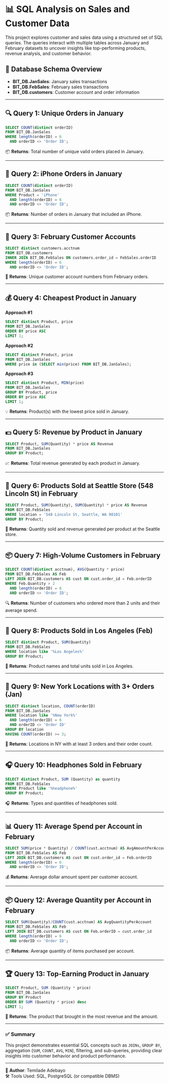 
# 📊 SQL Analysis on Sales and Customer Data

This project explores customer and sales data using a structured set of SQL queries. The queries interact with multiple tables across January and February datasets to uncover insights like top-performing products, revenue analysis, and customer behavior.

## 🧾 Database Schema Overview

- **BIT_DB.JanSales**: January sales transactions
- **BIT_DB.FebSales**: February sales transactions
- **BIT_DB.customers**: Customer account and order information

---

## 🔍 Query 1: Unique Orders in January

```sql
SELECT COUNT(distinct orderID)
FROM BIT_DB.JanSales
WHERE length(orderID) = 6
  AND orderID <> 'Order ID';
```
📦 **Returns**: Total number of unique valid orders placed in January.

---

## 📱 Query 2: iPhone Orders in January

```sql
SELECT COUNT(distinct orderID)
FROM BIT_DB.JanSales
WHERE Product = 'iPhone'
  AND length(orderID) = 6
  AND orderID <> 'Order ID';
```
📦 **Returns**: Number of orders in January that included an iPhone.

---

## 👤 Query 3: February Customer Accounts

```sql
SELECT distinct customers.acctnum
FROM BIT_DB.customers
INNER JOIN BIT_DB.FebSales ON customers.order_id = FebSales.orderID
WHERE length(orderID) = 6
  AND orderID <> 'Order ID';
```
🔗 **Returns**: Unique customer account numbers from February orders.

---

## 💰 Query 4: Cheapest Product in January

**Approach #1**
```sql
SELECT distinct Product, price
FROM BIT_DB.JanSales
ORDER BY price ASC
LIMIT 1;
```

**Approach #2**
```sql
SELECT distinct Product, price
FROM BIT_DB.JanSales
WHERE price in (SELECT min(price) FROM BIT_DB.JanSales);
```

**Approach #3**
```sql
SELECT distinct Product, MIN(price)
FROM BIT_DB.JanSales
GROUP BY Product, price
ORDER BY price ASC
LIMIT 1;
```
💡 **Returns**: Product(s) with the lowest price sold in January.

---

## 💵 Query 5: Revenue by Product in January

```sql
SELECT Product, SUM(Quantity) * price AS Revenue 
FROM BIT_DB.JanSales
GROUP BY Product;
```
📈 **Returns**: Total revenue generated by each product in January.

---

## 🏪 Query 6: Products Sold at Seattle Store (548 Lincoln St) in February

```sql
SELECT Product, SUM(Quantity), SUM(Quantity) * price AS Revenue
FROM BIT_DB.FebSales
WHERE location = '548 Lincoln St, Seattle, WA 98101'
GROUP BY Product;
```
📍 **Returns**: Quantity sold and revenue generated per product at the Seattle store.

---

## 📦 Query 7: High-Volume Customers in February

```sql
SELECT COUNT(distinct acctnum), AVG(Quantity * price)
FROM BIT_DB.FebSales AS Feb
LEFT JOIN BIT_DB.customers AS cust ON cust.order_id = Feb.orderID
WHERE Feb.Quantity > 2
  AND length(orderID) = 6
  AND orderID <> 'Order ID';
```
🔍 **Returns**: Number of customers who ordered more than 2 units and their average spend.

---

## 🌆 Query 8: Products Sold in Los Angeles (Feb)

```sql
SELECT distinct Product, SUM(Quantity)
FROM BIT_DB.FebSales
WHERE location like '%Los Angeles%'
GROUP BY Product;
```
📍 **Returns**: Product names and total units sold in Los Angeles.

---

## 🗽 Query 9: New York Locations with 3+ Orders (Jan)

```sql
SELECT distinct location, COUNT(orderID)
FROM BIT_DB.JanSales
WHERE location like '%New York%'
  AND length(orderID) = 6 
  AND orderID <> 'Order ID'
GROUP BY location
HAVING COUNT(orderID) >= 3;
```
📍 **Returns**: Locations in NY with at least 3 orders and their order count.

---

## 🎧 Query 10: Headphones Sold in February

```sql
SELECT distinct Product, SUM (Quantity) as quantity
FROM BIT_DB.FebSales
WHERE Product like '%headphone%'
GROUP BY Product;
```
🎧 **Returns**: Types and quantities of headphones sold.

---

## 📊 Query 11: Average Spend per Account in February

```sql
SELECT SUM(price * Quantity) / COUNT(cust.acctnum) AS AvgAmountPerAccount
FROM BIT_DB.FebSales AS Feb
LEFT JOIN BIT_DB.customers AS cust ON cust.order_id = Feb.orderID
WHERE length(orderID) = 6
  AND orderID <> 'Order ID';
```
💰 **Returns**: Average dollar amount spent per customer account.

---

## 📦 Query 12: Average Quantity per Account in February

```sql
SELECT SUM(Quantity)/COUNT(cust.acctnum) AS AvgQuantityPerAccount
FROM BIT_DB.FebSales AS Feb
LEFT JOIN BIT_DB.customers AS cust ON Feb.orderID = cust.order_id
WHERE length(orderID) = 6
  AND orderID <> 'Order ID';
```
📦 **Returns**: Average quantity of items purchased per account.

---

## 🏆 Query 13: Top-Earning Product in January

```sql
SELECT Product, SUM (Quantity * price)
FROM BIT_DB.JanSales
GROUP BY Product
ORDER BY SUM (Quantity * price) desc
LIMIT 1;
```
💸 **Returns**: The product that brought in the most revenue and the amount.

---

### ✅ Summary
This project demonstrates essential SQL concepts such as `JOINs`, `GROUP BY`, aggregation (`SUM`, `COUNT`, `AVG`, `MIN`), filtering, and sub-queries, providing clear insights into customer behavior and product performance.

---
📁 **Author**: Temilade Adebayo  
🛠️ Tools Used: SQL, PostgreSQL (or compatible DBMS)

